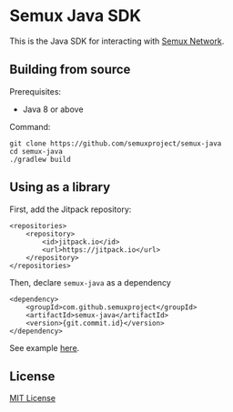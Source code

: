# Semux Java SDK

This is the Java SDK for interacting with [Semux Network](https://github.com/semuxproject/semux-core).

## Building from source

Prerequisites:
- Java 8 or above

Command:
```shell
git clone https://github.com/semuxproject/semux-java
cd semux-java
./gradlew build
```

## Using as a library

First, add the Jitpack repository:
```
<repositories>
    <repository>
        <id>jitpack.io</id>
        <url>https://jitpack.io</url>
    </repository>
</repositories>
```

Then, declare `semux-java` as a dependency
```
<dependency>
    <groupId>com.github.semuxproject</groupId>
    <artifactId>semux-java</artifactId>
    <version>{git.commit.id}</version>
</dependency>
```

See example [here](./example).

## License

[MIT License](./LICENSE)